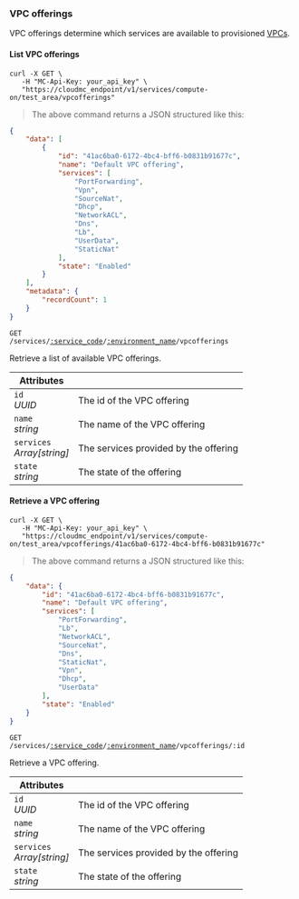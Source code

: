 ### VPC offerings

VPC offerings determine which services are available to provisioned [VPCs](#cloudstack-vpcs).

#### List VPC offerings

```shell
curl -X GET \
   -H "MC-Api-Key: your_api_key" \
   "https://cloudmc_endpoint/v1/services/compute-on/test_area/vpcofferings"
```
> The above command returns a JSON structured like this:

```json
{
    "data": [
        {
            "id": "41ac6ba0-6172-4bc4-bff6-b0831b91677c",
            "name": "Default VPC offering",
            "services": [
                "PortForwarding",
                "Vpn",
                "SourceNat",
                "Dhcp",
                "NetworkACL",
                "Dns",
                "Lb",
                "UserData",
                "StaticNat"
            ],
            "state": "Enabled"
        }
    ],
    "metadata": {
        "recordCount": 1
    }
}
```

<code>GET /services/<a href="#administration-service-connections">:service_code</a>/<a href="#administration-environments">:environment_name</a>/vpcofferings</code>

Retrieve a list of available VPC offerings.

Attributes | &nbsp;
---------- | -----
`id`<br/>*UUID* | The id of the VPC offering
`name`<br/>*string* | The name of the VPC offering
`services`<br/>*Array[string]* | The services provided by the offering
`state`<br/>*string* | The state of the offering

#### Retrieve a VPC offering

```shell
curl -X GET \
   -H "MC-Api-Key: your_api_key" \
   "https://cloudmc_endpoint/v1/services/compute-on/test_area/vpcofferings/41ac6ba0-6172-4bc4-bff6-b0831b91677c"
```
> The above command returns a JSON structured like this:

```json
{
    "data": {
        "id": "41ac6ba0-6172-4bc4-bff6-b0831b91677c",
        "name": "Default VPC offering",
        "services": [
            "PortForwarding",
            "Lb",
            "NetworkACL",
            "SourceNat",
            "Dns",
            "StaticNat",
            "Vpn",
            "Dhcp",
            "UserData"
        ],
        "state": "Enabled"
    }
}
```

<code>GET /services/<a href="#administration-service-connections">:service_code</a>/<a href="#administration-environments">:environment_name</a>/vpcofferings/:id</code>

Retrieve a VPC offering.

Attributes | &nbsp;
---------- | -----
`id`<br/>*UUID* | The id of the VPC offering
`name`<br/>*string* | The name of the VPC offering
`services`<br/>*Array[string]* | The services provided by the offering
`state`<br/>*string* | The state of the offering
